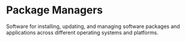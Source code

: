 # Package Managers

Software for installing, updating, and managing software packages and applications across different operating systems and platforms.
